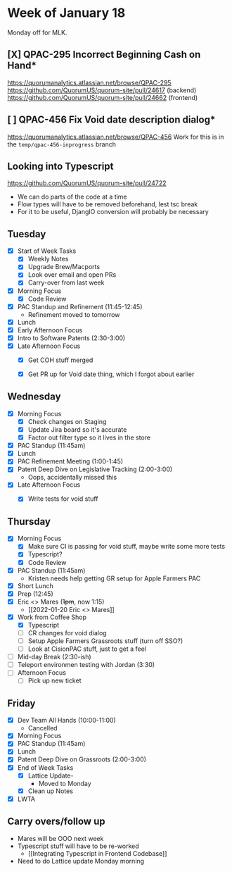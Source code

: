 # Week of January 18
Monday off for MLK.

## [X] QPAC-295 Incorrect Beginning Cash on Hand*
https://quorumanalytics.atlassian.net/browse/QPAC-295
https://github.com/QuorumUS/quorum-site/pull/24617 (backend)
https://github.com/QuorumUS/quorum-site/pull/24662 (frontend)

## [ ] QPAC-456 Fix Void date description dialog*
https://quorumanalytics.atlassian.net/browse/QPAC-456
Work for this is in the `temp/qpac-456-inprogress` branch

## Looking into Typescript
https://github.com/QuorumUS/quorum-site/pull/24722
 * We can do parts of the code at a time
 * Flow types will have to be removed beforehand, lest tsc break
 * For it to be useful, DjangIO conversion will probably be necessary

## Tuesday
 - [x] Start of Week Tasks
	 - [x] Weekly Notes
	 - [x] Upgrade Brew/Macports
	 - [x] Look over email and open PRs
	 - [x] Carry-over from last week
 - [x] Morning Focus
	 - [x] Code Review
 - [x] PAC Standup and Refinement (11:45-12:45)
	 - Refinement moved to tomorrow
 - [x] Lunch
 - [x] Early Afternoon Focus
 - [x] Intro to Software Patents (2:30-3:00)
 - [x] Late Afternoon Focus
	 - [x] Get COH stuff merged
	 - [x] Get PR up for Void date thing, which I forgot about earlier


## Wednesday
 - [x] Morning Focus
	 - [x] Check changes on Staging
	 - [x] Update Jira board so it's accurate
	 - [x] Factor out filter type so it lives in the store
 - [x] PAC Standup (11:45am)
 - [x] Lunch
 - [x] PAC Refinement Meeting (1:00-1:45)
 - [x] Patent Deep Dive on Legislative Tracking (2:00-3:00)
	 - Oops, accidentally missed this
 - [x] Late Afternoon Focus
	 - [x] Write tests for void stuff


## Thursday
 - [x] Morning Focus
	 - [x] Make sure CI is passing for void stuff, maybe write some more tests
	 - [x] Typescript?
	 - [x] Code Review
 - [x] PAC Standup (11:45am)
	 - Kristen needs help getting GR setup for Apple Farmers PAC
 - [x] Short Lunch
 - [x] Prep (12:45)
 - [x] Eric <> Mares (~~1pm~~, now 1:15)
	 - [[2022-01-20 Eric <> Mares]]
 - [x] Work from Coffee Shop
	 - [x] Typescript
	 - [ ] CR changes for void dialog
	 - [ ] Setup Apple Farmers Grassroots stuff (turn off SSO?)
	 - [ ] Look at CisionPAC stuff, just to get a feel
 - [ ] Mid-day Break (2:30-ish)
 - [ ] Teleport environmen testing with Jordan (3:30)
 - [ ] Afternoon Focus
	 - [ ] Pick up new ticket

## Friday
 - [x] Dev Team All Hands (10:00-11:00)
	 - Cancelled
 - [x] Morning Focus
 - [x] PAC Standup (11:45am)
 - [x] Lunch
 - [x] Patent Deep Dive on Grassroots (2:00-3:00)
 - [x] End of Week Tasks
	 - [x] Lattice Update- 
		 - Moved to Monday
	 - [x] Clean up Notes
 - [x] LWTA

## Carry overs/follow up
 * Mares will be OOO next week
 * Typescript stuff will have to be re-worked
	 * [[Integrating Typescript in Frontend Codebase]]
 * Need to do Lattice update Monday morning